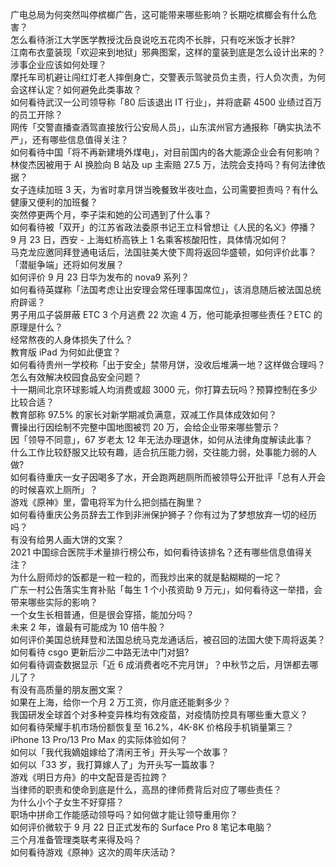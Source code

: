 广电总局为何突然叫停槟榔广告，这可能带来哪些影响？长期吃槟榔会有什么危害？  
怎么看待浙江大学医学教授沈岳良说吃五花肉不长胖，只有吃米饭才长胖?  
江南布衣童装现「欢迎来到地狱」邪典图案，这样的童装到底是怎么设计出来的？涉事企业应该如何处理？  
摩托车司机避让闯红灯老人摔倒身亡，交警表示驾驶员负主责，行人负次责，为何会这样认定？如何避免此类事故？  
如何看待武汉一公司领导称「80 后该退出 IT 行业」，并将底薪 4500 业绩过百万的员工开除？  
网传「交警直播查酒驾直接放行公安局人员」，山东滨州官方通报称「确实执法不严」，还有哪些信息值得关注？  
如何看待中国「将不再新建境外煤电」，对目前国内的各大能源企业会有何影响？  
林俊杰因被用于 AI 换脸向 B 站及 up 主索赔 27.5 万，法院会支持吗？有何法律依据？  
女子连续加班 3 天，为省时拿月饼当晚餐致半夜吐血，公司需要担责吗？有什么健康又便利的加班餐？  
突然停更两个月，李子柒和她的公司遇到了什么事？  
如何看待被「双开」的江苏省政法委原书记王立科曾想让《人民的名义》停播？  
9 月 23 日，西安 - 上海虹桥高铁上 1 名乘客核酸阳性，具体情况如何？  
马克龙应邀同拜登通电话后，法国驻美大使下周将返回华盛顿，如何评价此事？「潜艇争端」还将如何发展？  
如何评价 9 月 23 日华为发布的 nova9 系列？  
如何看待英媒称「法国考虑让出安理会常任理事国席位」，该消息随后被法国总统府辟谣？  
男子用瓜子袋屏蔽 ETC 3 个月逃费 22 次逾 4 万，他可能承担哪些责任？ETC 的原理是什么？  
经常熬夜的人身体损失了什么？  
教育版 iPad 为何如此便宜？  
如何看待贵州一学校称「出于安全」禁带月饼，没收后堆满一地？这样做合理吗？怎么有效解决校园食品安全问题？  
十一期间北京环球影城人均消费或超 3000 元，你打算去玩吗？预算控制在多少比较合适？  
教育部称 97.5% 的家长对新学期减负满意，双减工作具体成效如何？  
曹操出行因绘制不完整中国地图被罚 20 万，会给企业带来哪些警示？  
因「领导不同意」，67 岁老太 12 年无法办理退休，如何从法律角度解读此事？  
什么工作比较舒服又比较有趣，适合抗压能力弱，交往能力弱，处事能力弱的人做?  
如何看待重庆一女子因喝多了水，开会跑两趟厕所而被领导公开批评「总有人开会的时候喜欢上厕所」？  
游戏《原神》里，雷电将军为什么把剑插在胸里？  
如何看待重庆公务员辞去工作到非洲保护狮子？你有过为了梦想放弃一切的经历吗？  
有没有给男人画大饼的文案？  
2021 中国综合医院手术量排行榜公布，如何看待该排名？还有哪些信息值得关注？  
为什么厨师炒的饭都是一粒一粒的，而我炒出来的就是黏糊糊的一坨？  
广东一村公告落实生育补贴「每生 1 个小孩资助 9 万元」，如何看待这一举措，会带来哪些实际的影响？  
一个女生长相普通，但是很会穿搭，能加分吗？  
未来 2 年，谁最有可能成为 10 倍牛股？  
如何评价美国总统拜登和法国总统马克龙通话后，被召回的法国大使下周将返美？  
如何看待 csgo 更新后沙二中路无法中门对狙?  
如何看待调查数据显示「近 6 成消费者吃不完月饼」？中秋节之后，月饼都去哪儿了？  
有没有高质量的朋友圈文案？  
如果在上海，给你一个月 2 万工资，你月底还能剩多少？  
我国研发全球首个对多种变异株均有效疫苗，对疫情防控具有哪些重大意义？  
如何看待荣耀手机市场份额恢复至 16.2%，4K-8K 价格段手机销量第三？  
iPhone 13 Pro/13 Pro Max 的实际体验如何？  
如何以「我代我嫡姐嫁给了清闲王爷」开头写一个故事？  
如何以「33 岁，我打算嫁人了」为开头写一篇故事？  
游戏《明日方舟》的中文配音是否拉跨？  
当律师的职责和使命到底是什么，高昂的律师费背后对应了哪些责任？  
为什么小个子女生不好穿搭？  
职场中拼命工作能感动领导吗？如何做才能让领导重用你？  
如何评价微软于 9 月 22 日正式发布的 Surface Pro 8 笔记本电脑？  
三个月准备管理类联考来得及吗？  
如何看待游戏《原神》这次的周年庆活动？  
